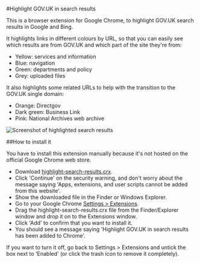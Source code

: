 #Highlight GOV.UK in search results

This is a browser extension for Google Chrome, to highlight GOV.UK search results in Google and Bing.

It highlights links in different colours by URL, so that you can easily see which results are from GOV.UK and which part of the site they're from:

- Yellow: services and information
- Blue: navigation
- Green: departments and policy
- Grey: uploaded files

It also highlights some related URLs to help with the transition to the GOV.UK single domain:

- Orange: Directgov
- Dark green: Business Link
- Pink: National Archives web archive

![Screenshot of highlighted search results](https://docs.google.com/uc?export=download&id=0B2D7K4ab1dYrWEVHdFZQLTV3WEE)

##How to install it

You have to install this extension manually because it's not hosted on the official Google Chrome web store.

- Download [highlight-search-results.crx](https://github.com/tarastockford/highlight-search-results/raw/master/highlight-search-results.crx).
- Click 'Continue' on the security warning, and don't worry about the message saying 'Apps, extensions, and user scripts cannot be added from this website'.
- Show the downloaded file in the Finder or Windows Explorer.
- Go to your Google Chrome [Settings > Extensions](chrome://extensions).
- Drag the highlight-search-results.crx file from the Finder/Explorer window and drop it on to the Extensions window.
- Click 'Add' to confirm that you want to install it.
- You should see a message saying 'Highlight GOV.UK in search results has been added to Chrome'.

If you want to turn it off, go back to Settings > Extensions and untick the box next to 'Enabled' (or click the trash icon to remove it completely).
